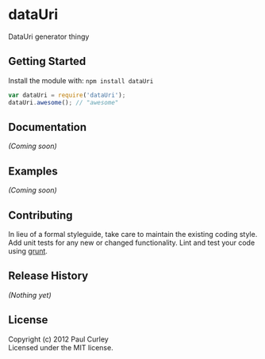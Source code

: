 # dataUri

DataUri generator thingy

## Getting Started
Install the module with: `npm install dataUri`

```javascript
var dataUri = require('dataUri');
dataUri.awesome(); // "awesome"
```

## Documentation
_(Coming soon)_

## Examples
_(Coming soon)_

## Contributing
In lieu of a formal styleguide, take care to maintain the existing coding style. Add unit tests for any new or changed functionality. Lint and test your code using [grunt](https://github.com/gruntjs/grunt).

## Release History
_(Nothing yet)_

## License
Copyright (c) 2012 Paul Curley  
Licensed under the MIT license.
